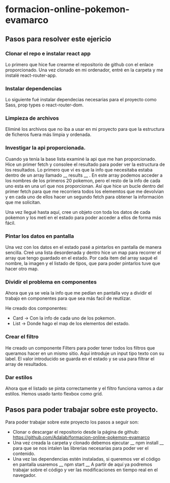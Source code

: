 # formacion-online-pokemon-evamarco

## Pasos para resolver este ejericio

### Clonar el repo e instalar react app

Lo primero que hice fue crearme el repositorio de github con el enlace proporcionado. 
Una vez clonado en mi ordenador, entré en la carpeta y me instalé react-router-app.

### Instalar dependencias

Lo siguiente fué instalar dependecias necesarias para el proyecto como Sass, prop types o react-router-dom.

### Limpieza de archivos

Eliminé los archivos que no iba a usar en mi proyecto para que la estructura de ficheros fuera más limpia y ordenada. 

### Investigar la api proporcionada. 

Cuando ya tenía la base lista examiné la api que me han proporcionado. 
Hice un primer fetch y consolee el resultado para poder ver la estructura de los resultados. Lo primero que vi es que la info que necesitaba estaba dentro de un array llamado __ results __ . En este array podemos acceder a los nombres de los primeros 20 pokemon, pero el resto de la info de cada uno esta en una url que nos proporcionan. 
Así que hice un bucle dentro del primer fetch para que me recorriera todos los elememtos que me devolvian y en cada uno de ellos hacer un segundo fetch para obtener la información que me solicitan. 

Una vez llegué hasta aquí, cree un objeto con toda los datos de cada pokemon y los metí en el estado para poder acceder a ellos de forma más fácil. 

### Pintar los datos en pantalla

Una vez con los datos en el estado pasé a pintarlos en pantalla de manera sencilla.
Creé una lista desordenada y dentro hice un map para recorrer el array que tengo guardado en el estado. 
Por cada item del array saqué el nombre, la imagen y el listado de tipos, que para poder pintarlos tuve que hacer otro map. 

### Dividir el problema en componentes

Ahora que ya se veía la info que me pedían en pantalla voy a dividir el trabajo en componentes para que sea más facil de reutlizar.

He creado dos componentes:
  - Card -> Con la info de cada uno de los pokemon.
  - List -> Donde hago el map de los elementos del estado. 

### Crear el filtro

He creado un componente Filters para poder tener todos los filtros que queramos hacer en un mismo sitio. 
Aquí introduje un input tipo texto con su label. 
El valor introducido se guarda en el estado y se usa para filtrar el array de resultados. 

### Dar estilos

Ahora que el listado se pinta correctamente y el filtro funciona vamos a dar estilos. 
Hemos usado tanto flexbox como grid.

## Pasos para poder trabajar sobre este proyecto. 

Para poder trabajar sobre este proyecto los pasos a seguir son: 
  - Clonar o descargar el repositorio desde la página de github: https://github.com/Adalab/formacion-online-pokemon-evamarco
  - Una vez creada la carpeta y clonado debemos ejecutar __ npm install __ para que se nos intalen las librerías necesarias para poder ver el contenido. 
  - Una vez las dependencias estén instaladas, si queremos ver el código en pantalla usaremos __ npm start __
  A partir de aquí ya podremos trabajar sobre el código y ver las modificaciones en tiempo real en el navegador. 